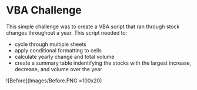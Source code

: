 # VBA Challenge

This simple challenge was to create a VBA script that ran through stock changes throughout a year. This script needed to:

+ cycle through multiple sheets
+ apply conditional formatting to cells
+ calculate yearly change and total volume
+ create a summary table indentifying the stocks with the largest increase, decrease, and volume over the year

![Before](Images/Before.PNG =100x20)
